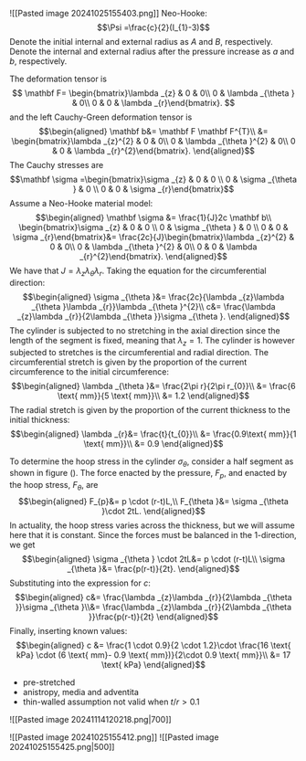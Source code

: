 ![[Pasted image 20241025155403.png]]
Neo-Hooke:
$$\Psi =\frac{c}{2}(I_{1}-3)$$
Denote the initial internal and external radius as $A$ and $B$, respectively. Denote the internal and external radius after the pressure increase as $a$ and $b$, respectively.


The deformation tensor is 
$$
\mathbf F= \begin{bmatrix}\lambda _{z} & 0 & 0\\
0 & \lambda _{\theta } & 0\\
0 & 0 & \lambda _{r}\end{bmatrix}.
$$
and the left Cauchy-Green deformation tensor is
$$\begin{aligned}
\mathbf b&= \mathbf F \mathbf F^{T}\\
&= \begin{bmatrix}\lambda _{z}^{2} & 0 & 0\\
0 & \lambda _{\theta }^{2} & 0\\
0 & 0 & \lambda _{r}^{2}\end{bmatrix}.
\end{aligned}$$
The Cauchy stresses are 
$$\mathbf \sigma =\begin{bmatrix}\sigma _{z} & 0 & 0 \\ 0 & \sigma _{\theta } & 0 \\ 0 & 0 & \sigma _{r}\end{bmatrix}$$
Assume a Neo-Hooke material model:
$$\begin{aligned}
\mathbf \sigma &= \frac{1}{J}2c \mathbf b\\
\begin{bmatrix}\sigma _{z} & 0 & 0 \\ 0 & \sigma _{\theta } & 0 \\ 0 & 0 & \sigma _{r}\end{bmatrix}&= \frac{2c}{J}\begin{bmatrix}\lambda _{z}^{2} & 0 & 0\\
0 & \lambda _{\theta }^{2} & 0\\
0 & 0 & \lambda _{r}^{2}\end{bmatrix}.
\end{aligned}$$
We have that $J=\lambda _{z}\lambda _{\theta }\lambda _{r}$. Taking the equation for the circumferential direction:
$$\begin{aligned}
\sigma _{\theta }&=  \frac{2c}{\lambda _{z}\lambda _{\theta }\lambda _{r}}\lambda _{\theta }^{2}\\
c&= \frac{\lambda _{z}\lambda _{r}}{2\lambda _{\theta }}\sigma _{\theta }.
\end{aligned}$$
The cylinder is subjected to no stretching in the axial direction since the length of the segment is fixed, meaning that $\lambda _{z}=1$. The cylinder is however subjected to stretches is the circumferential and radial direction. The circumferential stretch is given by the proportion of the current circumference to the initial circumference:
$$\begin{aligned}
\lambda _{\theta }&= \frac{2\pi r}{2\pi r_{0}}\\
&= \frac{6 \text{ mm}}{5 \text{ mm}}\\
&= 1.2
\end{aligned}$$
The radial stretch is given by the proportion of the current thickness to the initial thickness:
$$\begin{aligned}
\lambda _{r}&= \frac{t}{t_{0}}\\
&= \frac{0.9\text{ mm}}{1 \text{ mm}}\\
&= 0.9
\end{aligned}$$

To determine the hoop stress in the cylinder $\sigma _{\theta }$, consider a half segment as shown in figure (). The force enacted by the pressure, $F_{p}$, and enacted by the hoop stress, $F_{\theta }$, are 
$$\begin{aligned}
F_{p}&= p \cdot (r-t)L,\\
F_{\theta }&= \sigma _{\theta }\cdot 2tL.
\end{aligned}$$
In actuality, the hoop stress varies across the thickness, but we will assume here that it is constant. Since the forces must be balanced in the 1-direction, we get
$$\begin{aligned}
\sigma _{\theta } \cdot 2tL&= p \cdot (r-t)L\\
\sigma _{\theta }&= \frac{p(r-t)}{2t}.
\end{aligned}$$
Substituting into the expression for $c$:
$$\begin{aligned}
c&= \frac{\lambda _{z}\lambda _{r}}{2\lambda _{\theta }}\sigma _{\theta }\\&= \frac{\lambda _{z}\lambda _{r}}{2\lambda _{\theta }}\frac{p(r-t)}{2t}
\end{aligned}$$
Finally, inserting known values:
$$\begin{aligned}
c &= \frac{1 \cdot 0.9}{2 \cdot 1.2}\cdot \frac{16 \text{ kPa} \cdot (6 \text{ mm}- 0.9 \text{ mm})}{2\cdot 0.9 \text{ mm}}\\
&= 17 \text{ kPa}
\end{aligned}$$



* pre-stretched
* anistropy, media and adventita
* thin-walled assumption not valid when $t/r>0.1$


![[Pasted image 20241114120218.png|700]]

![[Pasted image 20241025155412.png]]
![[Pasted image 20241025155425.png|500]]
